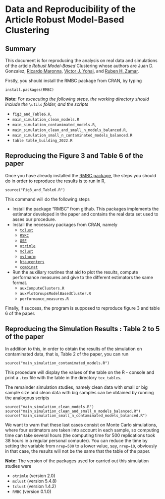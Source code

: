 Data and Reproducibility of the Article Robust Model-Based Clustering
=====================================================================

Summary
-------

This document is for reproducing the analysis on real data and
simulations of the article *Robust Model-Based* Clustering whose authors
are Juan D. Gonzalez, [Ricardo
Maronna](https://scholar.google.com/citations?user=Cqa77SYAAAAJ&hl=en),
[Victor J.
Yohai](https://scholar.google.com/citations?user=fBUfRqcAAAAJ&hl=en),
and [Ruben H.
Zamar](https://scholar.google.ca/citations?user=XgRp4HUAAAAJ&hl=en).

Firstly, you should install the RMBC package from CRAN, by typing

    install.packages(RMBC)

**Note**: *For excecuting the following steps, the working directory
should include the* `\utils` *folder, and the scripts*

-   `fig3_and_Table6.R`,
-   `main_simulation_clean_models.R`
-   `main_simulation_contamimated_models.R`,
-   `main_simulation_clean_and_small_n_models_balanced.R`,
-   `main_simulation_small_n_contaminated_models_balanced.R`
-   `table table_building_2022.R`

Reproducing the Figure 3 and Table 6 of the paper
-------------------------------------------------

Once you have already installed the [RMBC
package](https://cran.r-project.org/web/packages/RMBC/index.html), the
steps you should do in order to reproduce the results is to run in R,

    source("Fig3_and_Table6.R")

This command will do the following steps

-   Install the package “RMBC” from github. This packages implements the
    estimator developed in the paper and contains the real data set used
    to asses our procedure.
-   Install the necessary packages from CRAN, namely
    -   [`tclust`](https://cran.r-project.org/web/packages/tclust/index.html)
    -   [`RSKC`](https://cran.r-project.org/web/packages/RSKC/index.html)
    -   [`GSE`](https://cran.r-project.org/web/packages/GSE/index.html)
    -   [`otrimle`](https://cran.r-project.org/web/packages/otrimle/index.html)
    -   [`mclust`](https://cran.r-project.org/web/packages/mclust/index.html)
    -   [`mvtnorm`](https://cran.r-project.org/web/packages/mvtnorm/index.html)
    -   [`ktaucenters`](https://cran.r-project.org/web/packages/ktaucenters/index.html)
    -   [`combinat`](https://cran.r-project.org/web/packages/combinat/index.html)
-   Run the auxiliary routines that aid to plot the results, compute
    performance measures and give to the different estimators the same
    format.
    -   `auxComputeClusters.R`
    -   `auxPlotGroupsModelBasedCluster.R`
    -   `performance_measures.R`

Finally, if success, the program is supposed to reproduce figure 3 and
table 6 of the paper.

Reproducing the Simulation Results : Table 2 to 5 of the paper
--------------------------------------------------------------

In addition to this, in order to obtain the results of the simulation on
contaminated data, that is, Table 2 of the paper, you can run

    source("main_simulation_contamimated_models.R")

This procedure will display the values of the table on the R - console
and print a `.tex` file with the table in the directory `tex_tables`.

The remainder simulation studies, namely clean data with small or big
sample size and clean data with big samples can be obtained by running
the analogous scripts

    source("main_simulation_clean_models.R")
    source("main_simulation_clean_and_small_n_models_balanced.R")
    source("main_simulation_small_n_contaminated_models_balanced.R")

We want to warn that these last cases consist on Monte Carlo
simulations, where four estimators are taken into account in each
sample, so computing time can take several hours (the computing time for
500 replications took 38 hours in a regular personal computer). You can
reduce the time by setting the variable from `nrep=500` to a lower
value, say, `nrep=10`, obviously in that case, the results will not be
the same that the table of the paper.

**Note:** The version of the packages used for carried out this
simulation studies were

-   `otrimle` (version 2.0)
-   `mclust` (version 5.4.8)
-   `tclust` (version 1.4.2)
-   `RMBC` (version 0.1.0)
